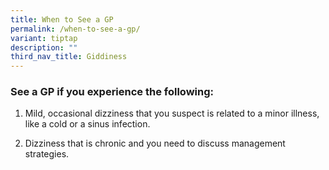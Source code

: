```yaml
---
title: When to See a GP
permalink: /when-to-see-a-gp/
variant: tiptap
description: ""
third_nav_title: Giddiness
---
```

<h3>See a GP if you experience the following:</h3>
<ol data-tight="true" class="tight">
<li>
<p>Mild, occasional dizziness that you suspect is related to a minor illness,
like a cold or a sinus infection.</p>
</li>
<li>
<p>Dizziness that is chronic and you need to discuss management strategies.</p>
</li>
</ol>
<p></p>